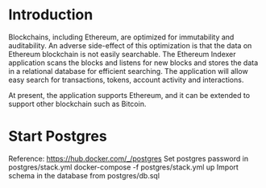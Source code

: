 # Introduction
Blockchains, including Ethereum, are optimized for immutability and auditability.
An adverse side-effect of this optimization is that the data on Ethereum blockchain is not easily searchable.
The Ethereum Indexer application scans the blocks and listens for new blocks and stores the data in a relational database for efficient searching.
The application will allow easy search for transactions, tokens, account activity and interactions.

At present, the application supports Ethereum, and it can be extended to support other blockchain such as Bitcoin.

# Start Postgres
Reference: https://hub.docker.com/_/postgres
Set postgres password in postgres/stack.yml
docker-compose -f postgres/stack.yml up
Import schema in the database from postgres/db.sql